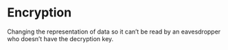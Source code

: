 # Encryption

Changing the representation of data so it can’t be read by an eavesdropper who doesn’t have the decryption key.
